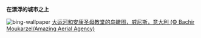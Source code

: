 
**在漂浮的城市之上**

![bing-wallpaper](https://www.bing.com/th?id=OHR.VeniceAerial_ZH-CN4070720525_1920x1080.jpg)
[大运河和安康圣母教堂的鸟瞰图，威尼斯，意大利 (© Bachir Moukarzel/Amazing Aerial Agency)](https://www.bing.com/search?q=%E5%AE%89%E5%BA%B7%E5%9C%A3%E6%AF%8D%E6%95%99%E5%A0%82&amp;form=hpcapt&amp;mkt=zh-cn)
  